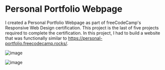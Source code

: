 # Personal Portfolio Webpage
I created a Personal Portfolio Webpage as part of freeCodeCamp's Responsive Web Design certification. This project is the last of five projects required to complete the certification. In this project, I had to build a website that was functionally similar to https://personal-portfolio.freecodecamp.rocks/.

![image](https://user-images.githubusercontent.com/85024854/174449869-b3668fdf-6772-4ec9-bae6-e9984d2e8994.png)

![image](https://user-images.githubusercontent.com/85024854/174449902-f6b1a3ef-50b0-4f26-b916-ab9a54a4d376.png)
